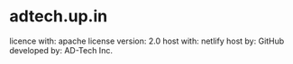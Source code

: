 # adtech.up.in
licence with: apache
license version: 2.0
host with: netlify
host by: GitHub
developed by: AD-Tech Inc.
